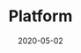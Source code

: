 ---
title: "Platform"
summary: "The My Health Cloud Platform for Healthcare Consumers and Healthcare Providers"
date: "2020-05-02"
type: "widget_page"
---